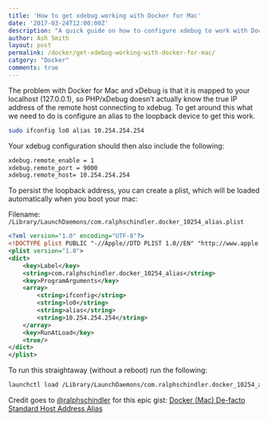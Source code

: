 ```yaml
---
title: 'How to get xdebug working with Docker for Mac'
date: '2017-03-24T12:00:00Z'
description: "A quick guide on how to configure xdebug to work with Docker for Mac"
author: Ash Smith
layout: post
permalink: /docker/get-xdebug-working-with-docker-for-mac/
catgory: "Docker"
comments: true
---
```


The problem with Docker for Mac and xDebug is that it is mapped to your localhost (127.0.0.1), so PHP/xDebug doesn’t actually know the true IP address of the remote host connecting to xdebug. To get around this what we need to do is configure an alias to the loopback device to get this work.

```bash
sudo ifconfig lo0 alias 10.254.254.254
```

Your xdebug configuration should then also include the following:

```bash
xdebug.remote_enable = 1
xdebug.remote_port = 9000
xdebug.remote_host= 10.254.254.254
```

To persist the loopback address, you can create a plist, which will be loaded automatically when you boot your mac:

Filename: `/Library/LaunchDaemons/com.ralphschindler.docker_10254_alias.plist`

```xml
<?xml version="1.0" encoding="UTF-8"?>
<!DOCTYPE plist PUBLIC "-//Apple//DTD PLIST 1.0//EN" "http://www.apple.com/DTDs/PropertyList-1.0.dtd">
<plist version="1.0">
<dict>
    <key>Label</key>
    <string>com.ralphschindler.docker_10254_alias</string>
    <key>ProgramArguments</key>
    <array>
        <string>ifconfig</string>
        <string>lo0</string>
        <string>alias</string>
        <string>10.254.254.254</string>
    </array>
    <key>RunAtLoad</key>
    <true/>
</dict>
</plist>
```

To run this straightaway (without a reboot) run the following:

```bash
launchctl load /Library/LaunchDaemons/com.ralphschindler.docker_10254_alias.plist
```

Credit goes to [@ralphschindler](https://github.com/ralphschindler) for this epic gist: [Docker (Mac) De-facto Standard Host Address Alias](https://gist.github.com/ralphschindler/535dc5916ccbd06f53c1b0ee5a868c93)

